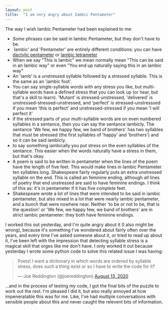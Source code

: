 ```yaml
---
layout: post
title:  "I am very angry about Iambic Pentameter"
--- 
```


The way I wish Iambic Pentameter had been explained to me: 

* _Some_ phrases can be said in Iambic Pentameter, but they don't have to be. 
* `Iambic' and 'Pentameter' are entirely different conditions: you can have [dactylic pentameter](https://mammothmemory.net/english/literature/poetry-feet-and-metres/dactylic-pentameter.html) or [Iambic tetrameter](https://en.wikipedia.org/wiki/Iambic_tetrameter)
* When we say "This is Iambic" we mean normally mean "This can be said in an Iambic way" or even "You end up naturally saying this in an Iambic way" 
* An 'iamb' is a unstressed syllable followed by a stressed syllable. This is the same as an 'iambic foot'. 
* You can say single-syllable words with any stress you like, but multi-syllable words have a defined stress that you can look up (or hear, but that's a skill to learn). 'Mutant' is stressed-unstressed, 'delivered' is unstressed-stressed-unstressed, and 'perfect' is stressed-unstresssed if you mean 'this is perfect' and unstressed-stressed if you mean 'I will perfect it' 
* if the stressed parts of your multi-syllable words are on even numbered syllables in a sentance, then you can say the sentance iambicly.  The sentance 'We few, we happy few, we band of brothers' has two syllables that must be stressed (the first syllables of 'happy' and 'brothers') and so it can be said iambicly.  
* to say something iambically you put stress on the even syllables of the sentance. This easier when the words naturally have a stress in them, but that's okay. 
* А poem is said to be written in pentameter when the lines of the poem have the length of five feet. This would make lines in Iambic Pentameter ten syllables long. Shakespeare fairly regularly puts an extra unstressed syllable on the end. This is called an feminine ending, although _all_ lines of poetry that end unstressed are said to have feminine endings. I think of this as: it's in pentameter if it has five _complete_ feet.  
* Shakespeare wrote a lot of lines that were intended to be said in iambic pentameter, but also mixed in a lot that were nearly iambic pentameter, and a bunch that were nowhere near. Neither 'to be or not to be, that is the question' or 'We few, we happy few, we band of brothers' are in strict iambic pentameter: they both have feminine endings. 


I worked this out yesterday, and I'm quite angry about it (I also might be wrong), because it's something I've wondered about fairly often over the years, and every time I've asked someone about it, or tried to read up about it, I've been left with the impression that detecting syllable stress is a magical skill that orges like me don't have. 
I only worked it out because yesterday I wrote some python code to solve this related issue I was having: 

<blockquote class="twitter-tweet"><p lang="en" dir="ltr">Poets! I want a dictionary in which words are ordered by syllable stress, does such a thing exist or so I have to write the code for it?</p>&mdash; Joe Reddington (@joereddington) <a href="https://twitter.com/joereddington/status/1294021736300716035?ref_src=twsrc%5Etfw">August 13, 2020</a></blockquote> <script async src="https://platform.twitter.com/widgets.js" charset="utf-8"></script> 

...and in the process of testing my code, I got the final bits of the puzzle to work out the rest. I'm pleased I did it, but also really annoyed at how impeneratable this was for me. Like, I've had multiple conversations with sensible people about this and never caught the relevent bits of information.   


